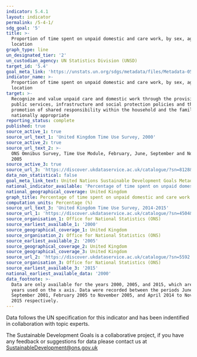 ```yaml
---
indicator: 5.4.1
layout: indicator
permalink: /5-4-1/
sdg_goal: '5'
title: >-
  Proportion of time spent on unpaid domestic and care work, by sex, age and
  location
graph_type: line
un_designated_tier: '2'
un_custodian_agency: UN Statistics Division (UNSD)
target_id: '5.4'
goal_meta_link: 'https://unstats.un.org/sdgs/metadata/files/Metadata-05-04-01.pdf'
indicator_name: >-
  Proportion of time spent on unpaid domestic and care work, by sex, age and
  location
target: >-
  Recognize and value unpaid care and domestic work through the provision of
  public services, infrastructure and social protection policies and the
  promotion of shared responsibility within the household and the family as
  nationally appropriate
reporting_status: complete
published: true
source_active_1: true
source_url_text_1: 'United Kingdom Time Use Survey, 2000'
source_active_2: true
source_url_text_2: >-
  ONS Omnibus Survey, Time Use Module, February, June, September and November
  2005
source_active_3: true
source_url_3: 'https://discover.ukdataservice.ac.uk/catalogue/?sn=8128&type=Data%20catalogue'
data_non_statistical: false
goal_meta_link_text: United Nations Sustainable Development Goals Metadata (pdf 526kB)
national_indicator_available: 'Percentage of time spent on unpaid domestic and care work, by sex'
national_geographical_coverage: United Kingdom
graph_title: Percentage of time spent on unpaid domestic and care work
computation_units: Percentage (%)
source_url_text_3: 'United Kingdom Time Use Survey, 2014-2015'
source_url_1: 'https://discover.ukdataservice.ac.uk/catalogue/?sn=4504&type=Data%20catalogue'
source_organisation_1: Office for National Statistics (ONS)
source_earliest_available_1: '2000'
source_geographical_coverage_1: United Kingdom
source_organisation_2: Office for National Statistics (ONS)
source_earliest_available_2: '2005'
source_geographical_coverage_2: United Kingdom
source_geographical_coverage_3: United Kingdom
source_url_2: 'https://discover.ukdataservice.ac.uk/catalogue/?sn=5592'
source_organisation_3: Office for National Statistics (ONS)
source_earliest_available_3: '2015'
national_earliest_available_data: '2000'
data_footnote: >-
  Data are only available for the years 2000, 2005, and 2015, which are the
  years used on the x axis. Data were recorded between the periods June 2000 to
  September 2001, February 2005 to November 2005, and April 2014 to November
  2015 respectively.
---
```

Data follows the UN specification for this indicator and has been indentified in collaboration with topic experts.

The Sustainable Development Goals is a collaborative project, if you have any feedback or suggestions for data please contact us at <SustainableDevelopment@ons.gov.uk>
